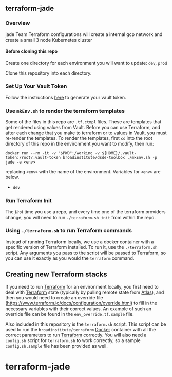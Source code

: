 ## terraform-jade
### Overview
jade Team Terraform configurations will create a internal gcp network and create a small 3 node Kubernetes cluster

#### Before cloning this repo

Create one directory for each environment you will want to update: `dev`, `prod`

Clone this repository into each directory.

### Set Up Your Vault Token

Follow the instructions [here](https://github.com/broadinstitute/dsde-toolbox#authenticating-to-vault) to generate your vault token.

### Use `mkEnv.sh` to render the terraform templates

Some of the files in this repo are `.tf.ctmpl` files. These are templates
that get rendered using values from Vault. Before you can use Terraform, and after
each change that you make to terraform or to values in Vault, you must
re-render the templates. To render the templates, first `cd` into the root directory
of this repo in the environment you want to modify, then run:

```
docker run --rm -it -v "$PWD":/working -v ${HOME}/.vault-token:/root/.vault-token broadinstitute/dsde-toolbox ./mkEnv.sh -p jade -e <env>
```

replacing `<env>` with the name of the environment.
Variables for `<env>` are below.
- `dev`
### Run Terraform Init

The _first_ time you use a repo, and every time one of the terraform
providers change, you will need to run `./terraform.sh init` from within
the repo.

### Using `./terraform.sh` to run Terraform commands

Instead of running Terraform locally, we use a docker container with a
specific version of Terraform installed. To run it, use the `./terraform.sh`
script. Any arguments you pass to the script will be passed to Terraform,
so you can use it exactly as you would the `terraform` command.

## Creating new Terraform stacks

If you need to run [Terraform][1] for an environment locally, you first need to deal with [Terraform][1] state (typically by pulling remote state from [Atlas][2]), and then you would need to create an override file (https://www.terraform.io/docs/configuration/override.html) to fill in the necessary variables with their correct values.  An example of such an override file can be found in the `env_override.tf.sample` file.

Also included in this repository is the `terraform.sh` script.  This script can be used to run the `broadinstitute/terraform` [Docker][3] container with all the correct parameters to run [Terraform][1] correctly.  You will also need a `config.sh` script for `terraform.sh` to work correctly, so a sample `config.sh.sample` file has been provided as well.

[1]: https://terraform.io/ "Terraform"
[2]: https://atlas.hashicorp.com "Atlas"
[3]: https://www.docker.com/ "Docker"
# terraform-jade
